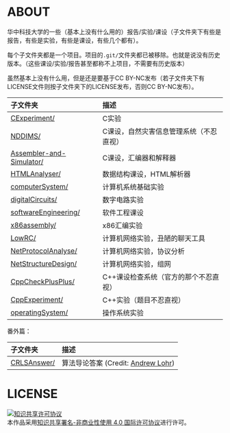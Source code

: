# ABOUT

华中科技大学的一些（基本上没有什么用的）报告/实验/课设（子文件夹下有些是报告，有些是实验，有些是课设，有些几个都有）。

每个子文件夹都是一个项目。项目的`.git/`文件夹都已被移除。也就是说没有历史版本。（这些课设/实验/报告甚至都称不上项目，不需要有历史版本）

虽然基本上没有什么用，但是还是要基于CC BY-NC发布（若子文件夹下有LICENSE文件则按子文件夹下的LICENSE发布，否则CC BY-NC发布）。

| 子文件夹                      | 描述                                   |
|:------------------------------|:---------------------------------------|
| [CExperiment/][1]             | C实验                                  |
| [NDDIMS/][2]                  | C课设，自然灾害信息管理系统（不忍直视）|
| [Assembler-and-Simulator/][3] | C课设，汇编器和解释器                  |
| [HTMLAnalyser/][4]            | 数据结构课设，HTML解析器               |
| [computerSystem/][5]          | 计算机系统基础实验                     |
| [digitalCircuits/][6]         | 数字电路实验                           |
| [softwareEngineering/][7]     | 软件工程课设                           |
| [x86assembly/][8]             | x86汇编实验                            |
| [LowRC/][9]                   | 计算机网络实验，丑陋的聊天工具         |
| [NetProtocolAnalyse/][10]     | 计算机网络实验，协议分析               |
| [NetStructureDesign/][11]     | 计算机网络实验，组网                   |
| [CppCheckPlusPlus/][12]       | C++课设检查系统（官方的那个不忍直视）  |
| [CppExperiment/][13]          | C++实验（题目不忍直视）                |
| [operatingSystem/][14]        | 操作系统实验                           |

番外篇：

| 子文件夹                      | 描述                                      |
|:------------------------------|:------------------------------------------|
| [CRLSAnswer/][15]             | 算法导论答案 (Credit: [Andrew Lohr][101]) |

# LICENSE

<a rel="license" href="http://creativecommons.org/licenses/by-nc/4.0/"><img alt="知识共享许可协议" style="border-width:0" src="https://i.creativecommons.org/l/by-nc/4.0/88x31.png" /></a><br />本作品采用<a rel="license" href="http://creativecommons.org/licenses/by-nc/4.0/">知识共享署名-非商业性使用 4.0 国际许可协议</a>进行许可。

[1]:https://github.com/husixu1/HUST-Homeworks/tree/master/CExperiment
[2]:https://github.com/husixu1/HUST-Homeworks/tree/master/NDDIMS
[3]:https://github.com/husixu1/HUST-Homeworks/tree/master/Assembler-and-Simulator
[4]:https://github.com/husixu1/HUST-Homeworks/tree/master/HTMLAnalyser
[5]:https://github.com/husixu1/HUST-Homeworks/tree/master/computerSystem
[6]:https://github.com/husixu1/HUST-Homeworks/tree/master/digitalCircuits
[7]:https://github.com/husixu1/HUST-Homeworks/tree/master/softwareEngineering
[8]:https://github.com/husixu1/HUST-Homeworks/tree/master/x86assembly
[9]:https://github.com/husixu1/HUST-Homeworks/tree/master/LowRC
[10]:https://github.com/husixu1/HUST-Homeworks/tree/master/NetProtocolAnalyse
[11]:https://github.com/husixu1/HUST-Homeworks/tree/master/NetStructureDesign
[12]:https://github.com/husixu1/HUST-Homeworks/tree/master/CppCheckPlusPlus
[13]:https://github.com/husixu1/HUST-Homeworks/tree/master/CppExperiment
[14]:https://github.com/husixu1/HUST-Homeworks/tree/master/operatingSystem
[15]:https://github.com/husixu1/HUST-Homeworks/tree/master/CRLSAnswer

[101]:http://sites.math.rutgers.edu/~ajl213/

